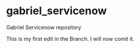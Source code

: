 # gabriel_servicenow
Gabriel Servicenow repository

This is my first edit in the Branch. I will now comit it.
